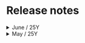 # Release notes

<details>

<summary>June / 25Y</summary>

### <mark style="background-color:blue;">(06.11)</mark> <mark style="background-color:blue;"></mark><mark style="background-color:blue;">**Update list**</mark>



<mark style="color:purple;">`SaaS Platform`</mark>&#x20;

**WhatsApp**

1. [Survey form’s internal question has changed(deleted Region, added Prefer date)](https://github.com/iCloudHospital/iCloudHospital/issues/1970) (#1970)

2) [Chat session refresh token duration was changed to 180d(from 30d)](https://github.com/iCloudHospital/iCloudHospital/issues/1979) (#1979)



`Admin`&#x20;

**Major Updates**

1. [Chat session would be opened when the manager sends a Template.](https://github.com/iCloudHospital/iCloudHospital/issues/1971) (#1971)



**Minor Updates**

1. [The initial assessment question type box was revised](https://github.com/iCloudHospital/iCloudHospital/issues/1970) (#1970)
2. [UI/UX improvement (Message exposure to Admin & line wrap feature)](https://github.com/iCloudHospital/iCloudHospital/issues/1978) (#1978)



**Fixed bugs**

1. [Admin role / CH Manager role can not access the ‘Chats’ category now. ](https://github.com/iCloudHospital/iCloudHospital/issues/1975) (#1975)
2. [Request hand off email’s URL error has been fixed.](https://github.com/iCloudHospital/iCloudHospital/issues/1976) (#1976)
3. [Chat sorting system has fixed (Recent message → Earlier message)](https://github.com/iCloudHospital/iCloudHospital/issues/1977) (#1977)



</details>



<details>

<summary>May / 25Y</summary>

### <mark style="background-color:blue;">(05.30)</mark> <mark style="background-color:blue;"></mark><mark style="background-color:blue;">**Update list**</mark>

<mark style="color:red;">`CH Platform`</mark>&#x20;

**Major updates**

1. A sticky icon button that is linked to the Enquiry form & WhatsApp would be added.
   1. **Enquiry form** -> CH Main contact channel was linked.
   2. **WhatsApp** -> CH Next was linked(It could be acknowledged in the Admin service.)





***

<mark style="color:purple;">`SaaS Platform`</mark>&#x20;

**Major updates**

1. The Patient Success Manager's own CH email was included with the local managers' role.
   1. (from Info@icloud to Grace & Anna @icloud)&#x20;



***

`Admin`

**Major updates**

1. **The patient's chat session was changed to open immediately without an automated flow form response.**
2. **A filter function will be added to the Patient list side.**
   1. **Sorting**
      1. Ascending&#x20;
      2. Dscending
   2. **Categorization**
      1. Assignee
      2. Confirmed / Not confirmed
      3. Activated / Deactivated / Expired

3) **From now on, we can identify easily confirmed / not confirmed messages via the User Interface, depending on the assignment.**
   1. **Assigned ( to a specific agent )**
      1. **Not confirmed**
         1. There are red color chips and an outline stroke.
         2. It only appears when the agent didn't check the chat session, even though the patient had already sent a message to the agent.
      2. **Confirmed**
         1. Red color chips and an outline would disappear when the assigned agent has checked the chat successfully.
   2. **Unassigned ( to all agents who belong to the hospital )**
      1. **Not confirmed**
         1. It will be exposed to the whole agents when a specific agent isn't assigned to the patient.
      2. **Confirmed**
         1. Not confirmed symbol(red chip & outline) will disappear when someone clicks the chat, which has just opened, or the latest message was from the patient.
4) **When sending the WhatsApp Push(Template message), the chat session will be linked with your patient to whom you have sent the template message.**



**Minor updates**

1. The patient status CTA button is designed prominently.



***

###

### <mark style="background-color:blue;">(05.14)</mark> <mark style="background-color:blue;"></mark><mark style="background-color:blue;">**Update list**</mark>

<mark style="color:red;">`CH Platform`</mark>&#x20;

**Major updates**

1. We've revised the enquiry form Enhancement (To follow HIPAA & GDPR Compliance).
2. The hospital recommendation sticky banner will appear on the Specialty contents.&#x20;



**Minor updates**

1. KakaoTalk contact point will be newly settled on the Footer
2. CTA buttons, which were included in the Hospital result, were reinforced.



***

<mark style="color:purple;">`SaaS Platform`</mark>&#x20;

**Minor updates**

1. The sticky icon, which is linked to the Enquiry form of the SaaS, will be added to the lower right side(Stacking structure).



***

`Admin`

**Major updates**

1. **Patients will be configured with the statuses.**
   1. **Activated**
      1. (24-hour window open status as the patient requested the consultation via WhatsApp.)
   2. **Deactivated**
      1. (When the window time exceeded, which is regulated by Meta -> in 24 hours.)



2. **The survey form button was updated next to the typing chat area.**&#x20;
   1. **Survey form**&#x20;
      1. (An automated Initial assessment to gather patient information, which is recorded on the upper left side button of the Chat session screen.)
      2.  You can check the patient's personal information securely, such as the below.

          <figure><img src=".gitbook/assets/스크린샷 2025-05-28 18.33.01.png" alt=""><figcaption></figcaption></figure>
   2. **Sign-in form**&#x20;
      1. (Needed to send for making an appointment, for patients themselves.)
   3. **Appointment form**
      1. (Some patients who finished the Sign-in via the Sign-in form can make an appointment themselves. It would also be recorded on the upper left side button on the Chat session screen.)



**Minor updates**

1. **Join & Transfer**
   1. Only an agent can join the chat session, which is opened by the patient.
   2. Someone who joined the chat could transfer it to another agent.

</details>
